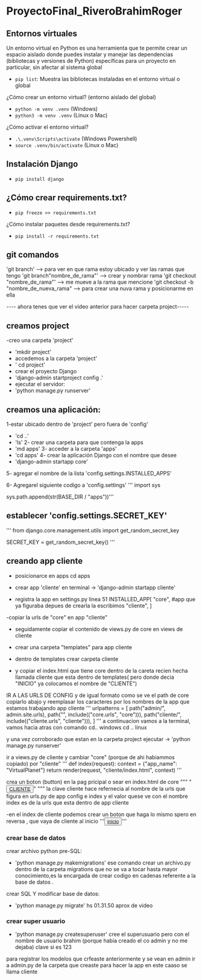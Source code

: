 # ProyectoFinal_RiveroBrahimRoger

## Entornos virtuales

Un entorno virtual en Python es una herramienta 
que te permite crear un espacio aislado donde puedes instalar 
y manejar las dependencias (bibliotecas y versiones de Python) 
específicas para un proyecto en particular, sin afectar al sistema global

- `pip list`: Muestra las bibliotecas instaladas en el entorno virtual o global

¿Cómo crear un entorno virtual? (entorno aislado del global)

- `python -m venv .venv` (Windows)
- `python3 -m venv .venv` (Linux o Mac)

¿Cómo activar el entorno virtual?
- `.\.venv\Scripts\activate`  (Windows Powershell)
- `source .venv/bin/activate` (Linux o Mac)

## Instalación Django

- `pip install django`

## ¿Cómo crear requirements.txt?
- `pip freeze >> requirements.txt
`

¿Cómo instalar paquetes desde requirements.txt?
- `pip install -r requirements.txt`

## git comandos
'git branch' --> para ver en que rama estoy ubicado y ver las ramas que tengo
'git branch"nombre_de_rama"' --> crear y nombrar rama
'git checkout "nombre_de_rama"' --> me mueve a la rama que mencione
'git checkout -b "nombre_de_nueva_rama" --> para crear una nuva rama y posicionarme en ella 

---- ahora tenes que ver el video anterior para hacer carpeta project-----

## creamos project

-creo una carpeta 'project'
- 'mkdir project'
-  accedemos a la carpeta 'project'
- ' cd project'
- crear el proyecto Django
- 'django-admin startproject config .'
- ejecutar el servidor:
- 'python manage.py runserver'

## creamos una aplicación:
1-estar ubicado dentro de 'project' pero fuera de 'config'
- 'cd ..'
- 'ls'
2- crear una carpeta para que contenga la apps
- 'md apps'
3- acceder a la carpeta 'apps'
- 'cd apps'
4- crear la aplicación Django con el nombre que desee
- 'django-admin startapp core'

5- agregar el nombre de la lista 'config.settings.INSTALLED_APPS' 

6- Agregarel siguiente codigo a 'config.settings'
''' import sys

 

sys.path.append(str(BASE_DIR / "apps"))'''

## establecer 'config.settings.SECRET_KEY' 
'''
from django.core.management.utils import get_random_secret_key

SECRET_KEY = get_random_secret_key()
'''

## creando app cliente 
- posicionarce en apps
cd apps
- crear app 'cliente' 
 en terminal ->  'django-admin startapp cliente'

- registra la app en settings.py 
linea 51 
INSTALLED_APP[
    "core", #app que ya figuraba depues de crearla la escribimos
    "cliente",
]

-copiar la urls de "core" en app "cliente"
- seguidamente copiar el contenido de views.py de core en views de cliente


- crear una carpeta "templates" para app cliente 
- dentro de templates crear carpeta cliente
- y copiar el index.html que tiene core dentro de la careta recien hecha llamada cliente que esta dentro 
de templates( pero donde decia "INICIO" ya colocamos el nombre de "CLIENTE")

IR A LAS URLS DE CONFIG
y de igual formato como se ve el path de core
copiarlo abajo y reemplasar los caracteres por los nombres de la app que estamos trabajando 
app cliente 
'''
urlpatterns = [
    path("admin/", admin.site.urls),
    path("", include(("core.urls", "core"))),
    path("cliente/", include(("cliente.urls", "cliente"))),
]
'''
a continuacion vamos a la terminal, vamos hacia atras con comando 
cd.. windows
cd .. linux 

y una vez corroborado que estan en la carpeta project 
ejecutar -> 'python manage.py runserver'

ir a views.py de cliente y cambiar "core" (porque de ahi habiammos copiado)
por "cliente"
'''
def index(request):
    context = {"app_name": "VirtualPlanet"}
    return render(request, "cliente/index.html", context)
'''

crea un boton (button)
en la pag pricipal o sear en index.html de core
"""
"<button><a href="{% url 'cliente:index' %}">CLIENTE</a></button>"
""" la clave cliente hace refernecia al nombre de la urls que figura en urls.py de  app config
e index y el valor quese ve con el nombre index es de la urls que esta dentro de app cliente 

-en el index de cliente podemos crear un boton que haga lo mismo spero en reversa , que vaya de cliente al inicio
    '''<button><a href="{% url 'core:index' %}">inicio</a></button>'''
    
### crear base de datos

crear archivo python pre-SQL:
- 'python manage.py makemigrations'
ese comando crear un archivo.py dentro de la carpeta migrations que no se va a tocar hasta mayor conocimiento,es la encargada de crear codigo en cadenas referente a la base de datos .

crear SQL Y modificar base de datos:
- 'python manage.py migrate'
hs 01.31.50 aprox de video

### crear super usuario
- 'python manage.py createsuperuser'
 cree el superusuario 
 pero con el nombre de usuario brahim (porque habia creado el co admin y no me dejaba)
 clave si es 123

 para registrar los modelos que crfeaste anteriormente y se vean en admin
 ir a admin.py de la carpeta que creaste para hacer la app en este caaso se llama cliente

 